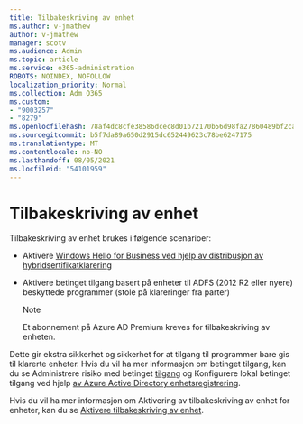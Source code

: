 ```yaml
---
title: Tilbakeskriving av enhet
ms.author: v-jmathew
author: v-jmathew
manager: scotv
ms.audience: Admin
ms.topic: article
ms.service: o365-administration
ROBOTS: NOINDEX, NOFOLLOW
localization_priority: Normal
ms.collection: Adm_O365
ms.custom:
- "9003257"
- "8279"
ms.openlocfilehash: 78af4dc8cfe38586dcec8d01b72170b56d98fa27860489bf2ca9544f32210c37
ms.sourcegitcommit: b5f7da89a650d2915dc652449623c78be6247175
ms.translationtype: MT
ms.contentlocale: nb-NO
ms.lasthandoff: 08/05/2021
ms.locfileid: "54101959"
---
```

# <a name="device-writeback"></a>Tilbakeskriving av enhet

Tilbakeskriving av enhet brukes i følgende scenarioer:

- Aktivere [Windows Hello for Business ved hjelp av distribusjon av hybridsertifikatklarering](https://docs.microsoft.com/windows/security/identity-protection/hello-for-business/hello-hybrid-cert-trust-prereqs#device-registration)
- Aktivere betinget tilgang basert på enheter til ADFS (2012 R2 eller nyere) beskyttede programmer (stole på klareringer fra parter)

    > [!NOTE]
    > Et abonnement på Azure AD Premium kreves for tilbakeskriving av enheten.

Dette gir ekstra sikkerhet og sikkerhet for at tilgang til programmer bare gis til klarerte enheter. Hvis du vil ha mer informasjon om betinget tilgang, kan du se Administrere risiko med betinget [tilgang](https://docs.microsoft.com/azure/active-directory/conditional-access/overview) og Konfigurere lokal betinget tilgang ved hjelp [av Azure Active Directory enhetsregistrering](https://docs.microsoft.com/azure/active-directory/devices/overview).

Hvis du vil ha mer informasjon om Aktivering av tilbakeskriving av enhet for enheter, kan du se [Aktivere tilbakeskriving av enhet](https://docs.microsoft.com/azure/active-directory/hybrid/how-to-connect-device-writeback).
